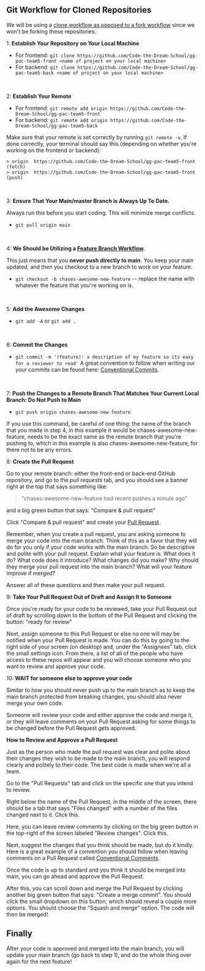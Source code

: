 ## Git Workflow for Cloned Repositories
We will be using a [clone workflow as opposed to a fork workflow](https://www.theserverside.com/answer/Git-fork-vs-clone-Whats-the-difference) since we won't be forking these repositories. 

1:  **Establish Your Repository on Your Local Machine**
- For frontend: `git clone https://github.com/Code-the-Dream-School/gg-pac-team5-front <name of project on your local machine>`
- For backend: `git clone https://github.com/Code-the-Dream-School/gg-pac-team5-back <name of project on your local machine>`

<br>

2: **Establish Your Remote**
- For frontend: `git remote add origin https://github.com/Code-the-Dream-School/gg-pac-team5-front`
- For backend: `git remote add origin https://github.com/Code-the-Dream-School/gg-pac-team5-back`

Make sure that your remote is set correctly by running `git remote -v`. If done correctly, your terminal should say this (depending on whether you're working on the frontend or backend): 
```
> origin  https://github.com/Code-the-Dream-School/gg-pac-team5-front (fetch)
> origin  https://github.com/Code-the-Dream-School/gg-pac-team5-front (push)
 ```

<br>

3: **Ensure That Your Main/master Branch is Always Up To Date.**

Always run this before you start coding. This will minimize merge conflicts.
- `git pull origin main`

<br>

4: **We Should be Utilizing a [Feature Branch Workflow](https://www.atlassian.com/git/tutorials/comparing-workflows/feature-branch-workflow).**

This just means that you **never push directly to main**. You keep your main updated, and then you checkout to a new branch to work on your feature.
- `git checkout -b chases-awesome-new-feature` -- replace the name with whatever the feature that you're working on is.

<br>

5: **Add the Awesome Changes**
- `git add -A` or `git add .`

<br>

6: **Commit the Changes**
- `git commit -m '(feature): a description of my feature so its easy for a reviewer to read'`
A great convention to follow when writing our your commits can be found here: [Conventional Commits](https://www.conventionalcommits.org/en/v1.0.0/).

<br> 

7: **Push the Changes to a Remote Branch That Matches Your Current Local Branch: Do Not Push to Main**
- `git push origin chases-awesome-new-feature`

If you use this command, be careful of one thing: the name of the branch that you made in step 4, in this example it would be chases-awesome-new-feature, needs to be the exact same as the remote branch that you're pushing to, which in this example is also chases-awesome-new-feature, for there not to be any errors.

8: **Create the Pull Request**

Go to your remote branch: either the front-end or back-end GitHub repository, and go to the _pull requests_ tab, and you should see a banner right at the top that says something like: 
> "chases-awesome-new-feature had recent pushes a minute ago" 

and a big green button that says: "Compare & pull request"

Click "Compare & pull request" and create your [Pull Request](https://docs.github.com/en/pull-requests/collaborating-with-pull-requests/proposing-changes-to-your-work-with-pull-requests/about-pull-requests).

Remember, when you create a pull request, you are asking someone to merge your code into the main branch. Think of this as a favor that they will do for you only if your code works with the main branch. So be descriptive and polite with your pull request. Explain what your feature is. What does it do? What code does it introduce? What changes did you make? Why should they merge your pull request into the main branch? What will your feature improve if merged? 

Answer all of these questions and then make your pull request. 

9: **Take Your Pull Request Out of Draft and Assign It to Someone**

Once you're ready for your code to be reviewed, take your Pull Request out of draft by scrolling down to the bottom of the Pull Request and clicking the button: "ready for review"

Next, assign someone to this Pull Request or else no one will may be notified when your Pull Request is made. You can do this by going to the right side of your screen (on desktop) and, under the "Assignees" tab, click the small settings icon. From there, a list of all of the people who have access to these repos will appear and you will choose someone who you want to review and approve your code.

10: **WAIT for someone else to approve your code**

Similar to how you should never push up to the main branch as to keep the main branch protected from breaking changes, you should also never merge your own code. 

Someone will review your code and either approve the code and merge it, or they will leave comments on your Pull Request asking for some things to be changed before the Pull Request gets approved. 

**How to Review and Approve a Pull Request**

Just as the person who made the pull request was clear and polite about their changes they wish to be made to the main branch, you will respond clearly and politely to their code. The best code is made when we're all a team. 

Go to the "Pull Requests" tab and click on the specific one that you intend to review. 

Right below the name of the Pull Request, in the middle of the screen, there should be a tab that says "Files changed" with a number of the files changed next to it. Click this.

Here, you can leave review comments by clicking on the big green button in the top-right of the screen labeled "Review changes". Click this.

Next, suggest the changes that you think should be made, but do it kindly. Here is a great example of a convention you should follow when leaving comments on a Pull Request called [Conventional Comments](https://conventionalcomments.org/). 

Once the code is up to standard and you think it should be merged into main, you can go ahead and approve the Pull Request.

After this, you can scroll down and merge the Pull Request by clicking another big green button that says: "Create a merge commit". You should click the small dropdown on this button, which should reveal a couple more options. You should choose the "Squash and merge" option. The code will then be merged!

## Finally

After your code is approved and merged into the main branch, you will update your main branch (go back to step 1), and do the whole thing over again for the next feature!